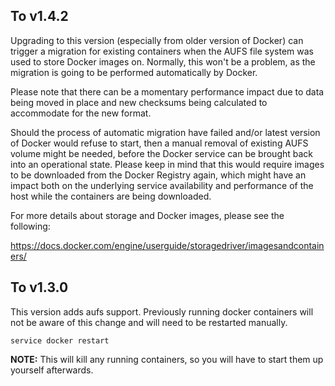 To v1.4.2
---------
Upgrading to this version (especially from older version of Docker) can trigger a migration
for existing containers when the AUFS file system was used to store Docker images on. Normally,
this won't be a problem, as the migration is going to be performed automatically by Docker.

Please note that there can be a momentary performance impact due to data being moved in place
and new checksums being calculated to accommodate for the new format.

Should the process of automatic migration have failed and/or latest version of Docker would
refuse to start, then a manual removal of existing AUFS volume might be needed, before the
Docker service can be brought back into an operational state. Please keep in mind that this
would require images to be downloaded from the Docker Registry again, which might have an
impact both on the underlying service availability and performance of the host while the
containers are being downloaded.

For more details about storage and Docker images, please see the following:

  https://docs.docker.com/engine/userguide/storagedriver/imagesandcontainers/

To v1.3.0
---------
This version adds aufs support. Previously running docker containers will not be aware of this change and will need to be restarted manually.

    service docker restart
    
**NOTE:** This will kill any running containers, so you will have to start them up yourself afterwards. 
